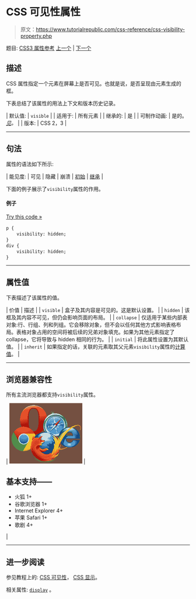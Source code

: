 # CSS 可见性属性

> 原文：<https://www.tutorialrepublic.com/css-reference/css-visibility-property.php>

题目: [CSS3 属性参考](css3-properties.php) [上一个](css-vertical-align-property.php) | [下一个](css-white-space-property.php)

## 描述

CSS 属性指定一个元素在屏幕上是否可见。也就是说，是否呈现由元素生成的框。

下表总结了该属性的用法上下文和版本历史记录。

| 默认值: | `visible` |
| 适用于: | 所有元素 |
| 继承的: | 是 |
| 可制作动画: | 是的。 [*见*](css-animatable-properties.php)*。* |
| 版本: | CSS 2，3 |

* * *

## 句法

属性的语法如下所示:

| 能见度: | 可见 &#124; 隐藏 &#124; 崩溃 &#124; [初始](../definitions.php#initial) &#124; [继承](../definitions.php#inherit) |

下面的例子展示了`visibility`属性的作用。

#### 例子

[Try this code »](../codelab.php?topic=css&file=visibility-property "Try this code using online Editor")

```
p {
    visibility: hidden;
}
div {
    visibility: hidden;
}
```

* * *

## 属性值

下表描述了该属性的值。

| 价值 | 描述 |
| `visible` | 盒子及其内容是可见的。这是默认设置。 |
| `hidden` | 该框及其内容不可见，但仍会影响页面的布局。 |
| `collapse` | 仅适用于某些内部表对象:行、行组、列和列组。它会移除对象，但不会以任何其他方式影响表格布局。表格对象占用的空间将被后续的兄弟对象填充。如果为其他元素指定了 collapse，它将导致与 hidden 相同的行为。 |
| `initial` | 将此属性设置为其默认值。 |
| `inherit` | 如果指定的话，关联的元素取其父元素`visibility`属性的[计算值](../definitions.php#computed-value)。 |

* * *

## 浏览器兼容性

所有主流浏览器都支持`visibility`属性。

| ![Browsers Icon](img/e9331123c77668c1832e541c2fca1002.png) | 

## 基本支持——

*   火狐 1+
*   谷歌浏览器 1+
*   Internet Explorer 4+
*   苹果 Safari 1+
*   歌剧 4+

 |

* * *

## 进一步阅读

参见教程上的: [CSS 可见性](../css-tutorial/css-visibility.php)， [CSS 显示](../css-tutorial/css-display.php)。

相关属性: [`display`](css-display-property.php) 。